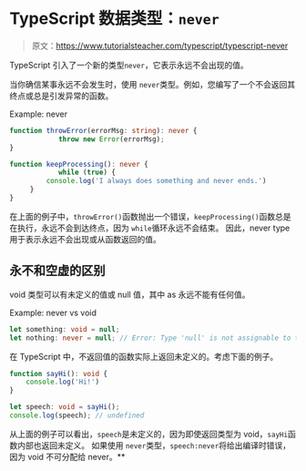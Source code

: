 # TypeScript 数据类型：`never`

> 原文：<https://www.tutorialsteacher.com/typescript/typescript-never>

TypeScript 引入了一个新的类型`never`，它表示永远不会出现的值。

当你确信某事永远不会发生时，使用 `never`类型。例如，您编写了一个不会返回其终点或总是引发异常的函数。

Example: never 

```ts
function throwError(errorMsg: string): never { 
            throw new Error(errorMsg); 
} 

function keepProcessing(): never { 
            while (true) { 
         console.log('I always does something and never ends.')
     }
} 
```

在上面的例子中，`throwError()`函数抛出一个错误，`keepProcessing()`函数总是在执行，永远不会到达终点，因为 `while`循环永远不会结束。 因此，never type 用于表示永远不会出现或从函数返回的值。

## 永不和空虚的区别

void 类型可以有未定义的值或 null 值，其中 as 永远不能有任何值。

Example: never vs void 

```ts
let something: void = null;
let nothing: never = null; // Error: Type 'null' is not assignable to type 'never' 
```

在 TypeScript 中，不返回值的函数实际上返回未定义的。考虑下面的例子。

```ts
function sayHi(): void { 
    console.log('Hi!')
}

let speech: void = sayHi();
console.log(speech); // undefined 
```

从上面的例子可以看出，`speech`是未定义的，因为即使返回类型为 void，`sayHi`函数内部也返回未定义。 如果使用 `never`类型，`speech:never`将给出编译时错误，因为 void 不可分配给 never。**